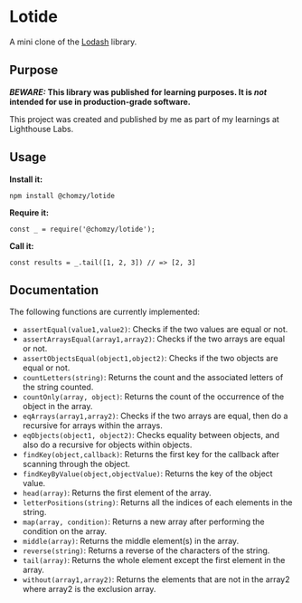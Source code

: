 # Lotide

A mini clone of the [Lodash](https://lodash.com) library.

## Purpose

**_BEWARE:_ This library was published for learning purposes. It is _not_ intended for use in production-grade software.**

This project was created and published by me as part of my learnings at Lighthouse Labs. 

## Usage

**Install it:**

`npm install @chomzy/lotide`

**Require it:**

`const _ = require('@chomzy/lotide');`

**Call it:**

`const results = _.tail([1, 2, 3]) // => [2, 3]`

## Documentation

The following functions are currently implemented:


* `assertEqual(value1,value2)`: Checks if the two values are equal or not.
* `assertArraysEqual(array1,array2)`: Checks if the two arrays are equal or not.
* `assertObjectsEqual(object1,object2)`: Checks if the two objects are equal or not.
* `countLetters(string)`: Returns the count and the associated letters of the string counted.
* `countOnly(array, object)`: Returns the count of the occurrence of the object in the array.
* `eqArrays(array1,array2)`: Checks if the two arrays are equal, then do a recursive for arrays within the arrays.
* `eqObjects(object1, object2)`: Checks equality between objects, and also do a recursive for objects within objects.
* `findKey(object,callback)`: Returns the first key for the callback after scanning through the object.
* `findKeyByValue(object,objectValue)`: Returns the key of the object value.
* `head(array)`: Returns the first element of the array.
* `letterPositions(string)`: Returns all the indices of each elements in the string.
* `map(array, condition)`: Returns a new array after performing the condition on the array.
* `middle(array)`: Returns the middle element(s) in the array.
* `reverse(string)`: Returns a reverse of the characters of the string.
* `tail(array)`: Returns the whole element except the first element in the array.
* `without(array1,array2)`: Returns the elements that are not in the array2 where array2 is the exclusion array.
